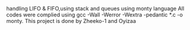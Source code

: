 handling LIFO & FIFO,using stack and queues using monty language
All codes were complied using 
gcc -Wall -Werror -Wextra -pedantic *.c -o monty.
This project is done by Zheeko-1 and
Oyizaa 
